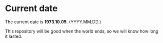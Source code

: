 # Current date

The current date is **1973.10.05.** (YYYY.MM.DD.)

This repository will be good when the world ends, so we will know how long it lasted.